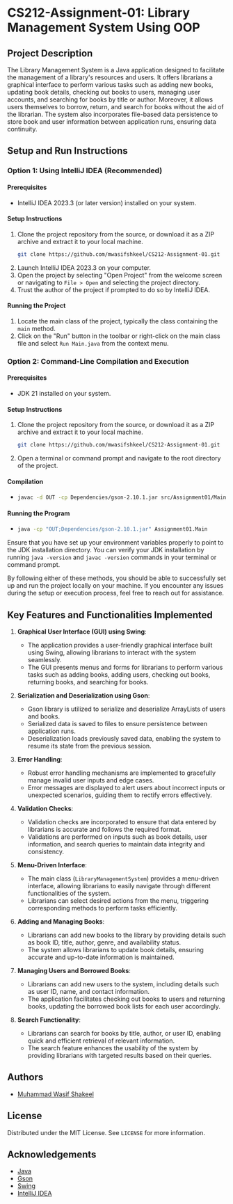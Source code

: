 # CS212-Assignment-01: Library Management System Using OOP

## Project Description

The Library Management System is a Java application designed to facilitate the management of a library's resources and users. It offers librarians a graphical interface to perform various tasks such as adding new books, updating book details, checking out books to users, managing user accounts, and searching for books by title or author. Moreover, it allows users themselves to borrow, return, and search for books without the aid of the librarian. The system also incorporates file-based data persistence to store book and user information between application runs, ensuring data continuity.

## Setup and Run Instructions

### Option 1: Using IntelliJ IDEA (Recommended)

#### Prerequisites

- IntelliJ IDEA 2023.3 (or later version) installed on your system.

#### Setup Instructions

1. Clone the project repository from the source, or download it as a ZIP archive and extract it to your local machine.
    ```bash
    git clone https://github.com/mwasifshkeel/CS212-Assignment-01.git
    ```
2. Launch IntelliJ IDEA 2023.3 on your computer.
3. Open the project by selecting "Open Project" from the welcome screen or navigating to `File > Open` and selecting the project directory.
4. Trust the author of the project if prompted to do so by IntelliJ IDEA.

#### Running the Project

1. Locate the main class of the project, typically the class containing the `main` method.
2. Click on the "Run" button in the toolbar or right-click on the main class file and select `Run Main.java` from the context menu.

### Option 2: Command-Line Compilation and Execution

#### Prerequisites

- JDK 21 installed on your system.

#### Setup Instructions

1. Clone the project repository from the source, or download it as a ZIP archive and extract it to your local machine.
    ```bash
    git clone https://github.com/mwasifshkeel/CS212-Assignment-01.git
    ```
2. Open a terminal or command prompt and navigate to the root directory of the project.

#### Compilation

-
    ```bash
    javac -d OUT -cp Dependencies/gson-2.10.1.jar src/Assignment01/Main.java src/Assignment01/User.java src/Assignment01/Book.java src/Assignment01/Library.java
    ```

#### Running the Program

-
    ```bash
    java -cp "OUT;Dependencies/gson-2.10.1.jar" Assignment01.Main
    ```

Ensure that you have set up your environment variables properly to point to the JDK installation directory. You can verify your JDK installation by running `java -version` and `javac -version` commands in your terminal or command prompt.

By following either of these methods, you should be able to successfully set up and run the project locally on your machine. If you encounter any issues during the setup or execution process, feel free to reach out for assistance.

## Key Features and Functionalities Implemented

1. **Graphical User Interface (GUI) using Swing**:
    - The application provides a user-friendly graphical interface built using Swing, allowing librarians to interact with the system seamlessly.
    - The GUI presents menus and forms for librarians to perform various tasks such as adding books, adding users, checking out books, returning books, and searching for books.


2. **Serialization and Deserialization using Gson**:
    - Gson library is utilized to serialize and deserialize ArrayLists of users and books.
    - Serialized data is saved to files to ensure persistence between application runs.
    - Deserialization loads previously saved data, enabling the system to resume its state from the previous session.


3. **Error Handling**:
    - Robust error handling mechanisms are implemented to gracefully manage invalid user inputs and edge cases.
    - Error messages are displayed to alert users about incorrect inputs or unexpected scenarios, guiding them to rectify errors effectively.


4. **Validation Checks**:
    - Validation checks are incorporated to ensure that data entered by librarians is accurate and follows the required format.
    - Validations are performed on inputs such as book details, user information, and search queries to maintain data integrity and consistency.


5. **Menu-Driven Interface**:
    - The main class (`LibraryManagementSystem`) provides a menu-driven interface, allowing librarians to easily navigate through different functionalities of the system.
    - Librarians can select desired actions from the menu, triggering corresponding methods to perform tasks efficiently.


6. **Adding and Managing Books**:
    - Librarians can add new books to the library by providing details such as book ID, title, author, genre, and availability status.
    - The system allows librarians to update book details, ensuring accurate and up-to-date information is maintained.


7. **Managing Users and Borrowed Books**:
    - Librarians can add new users to the system, including details such as user ID, name, and contact information.
    - The application facilitates checking out books to users and returning books, updating the borrowed book lists for each user accordingly.


8. **Search Functionality**:
    - Librarians can search for books by title, author, or user ID, enabling quick and efficient retrieval of relevant information.
    - The search feature enhances the usability of the system by providing librarians with targeted results based on their queries.


## Authors

- [Muhammad Wasif Shakeel](https://github.com/mwasifshkeel)

## License

Distributed under the MIT License. See `LICENSE` for more information.

## Acknowledgements

- [Java](https://docs.oracle.com/en/java/)
- [Gson](https://github.com/google/gson)
- [Swing](https://docs.oracle.com/javase/tutorial/uiswing/)
- [IntelliJ IDEA](https://www.jetbrains.com/help/idea/getting-started.html)
